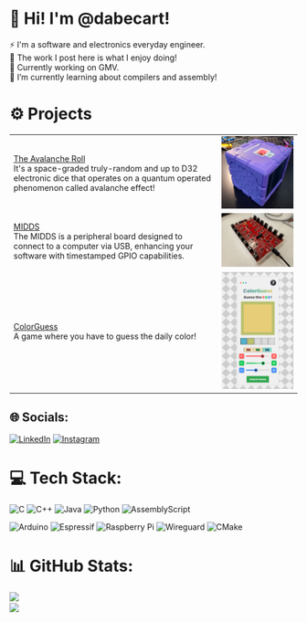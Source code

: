 # 💫 Hi! I'm @dabecart!
⚡ I'm a software and electronics everyday engineer. <br>🎉 The work I post here is what I enjoy doing!<br>🔭 Currently working on GMV.<br>🌱 I’m currently learning about compilers and assembly!<br>

# ⚙️ Projects

|||
|---|---|
|[The Avalanche Roll](https://github.com/dabecart/TheAvalancheRoll)<br>It's a space-graded truly-random and up to D32 electronic dice that operates on a quantum operated phenomenon called avalanche effect!|<img src="img/TheDice_v2.png" width="400"/>|
|[MIDDS](https://github.com/dabecart/MIDDS)<br>The MIDDS is a peripheral board designed to connect to a computer via USB, enhancing your software with timestamped GPIO capabilities.|<img src="img/MIDDS.jpg" width="400"/>|
|[ColorGuess](https://colorguess.io/)<br>A game where you have to guess the daily color!|<img src="img/ColorGuess.png" width="400"/>|


## 🌐 Socials:
[![LinkedIn](https://img.shields.io/badge/LinkedIn-%230077B5.svg?logoColor=white)](https://linkedin.com/in/dabecart) 
[![Instagram](https://img.shields.io/badge/Instagram-%23ff77B5.svg?logoColor=white)](https://linkedin.com/in/dabecart) 

# 💻 Tech Stack:
![C](https://img.shields.io/badge/c-%2300599C.svg?style=for-the-badge&logo=c&logoColor=white) ![C++](https://img.shields.io/badge/c++-%2300599C.svg?style=for-the-badge&logo=c%2B%2B&logoColor=white) ![Java](https://img.shields.io/badge/java-%23ED8B00.svg?style=for-the-badge&logo=openjdk&logoColor=white) ![Python](https://img.shields.io/badge/python-3670A0?style=for-the-badge&logo=python&logoColor=ffdd54) ![AssemblyScript](https://img.shields.io/badge/assembly%20script-%23000000.svg?style=for-the-badge&logo=assemblyscript&logoColor=white) 


![Arduino](https://img.shields.io/badge/-Arduino-00979D?style=for-the-badge&logo=Arduino&logoColor=white) ![Espressif](https://img.shields.io/badge/espressif-E7352C.svg?style=for-the-badge&logo=espressif&logoColor=white) ![Raspberry Pi](https://img.shields.io/badge/-RaspberryPi-C51A4A?style=for-the-badge&logo=Raspberry-Pi) ![Wireguard](https://img.shields.io/badge/wireguard-%2388171A.svg?style=for-the-badge&logo=wireguard&logoColor=white) ![CMake](https://img.shields.io/badge/CMake-%23008FBA.svg?style=for-the-badge&logo=cmake&logoColor=white)
# 📊 GitHub Stats:
![](https://github-readme-streak-stats.herokuapp.com/?user=dabecart&theme=radical&hide_border=false)<br/>
![](https://github-readme-stats.vercel.app/api/top-langs/?username=dabecart&theme=radical&hide_border=false&include_all_commits=false&count_private=false&layout=compact)
